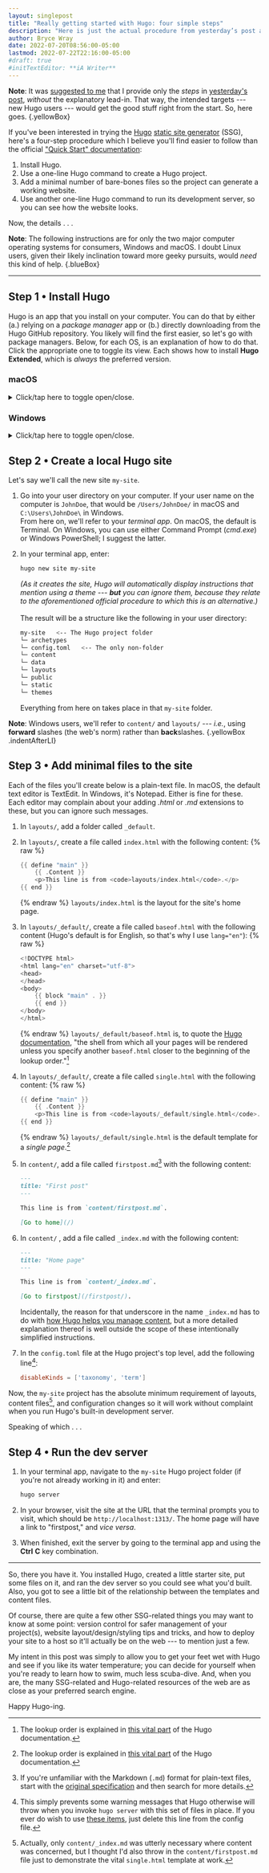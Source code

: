 ```yaml
---
layout: singlepost
title: "Really getting started with Hugo: four simple steps"
description: "Here is just the actual procedure from yesterday’s post about making things easier for new Hugo users."
author: Bryce Wray
date: 2022-07-20T08:56:00-05:00
lastmod: 2022-07-22T22:16:00-05:00
#draft: true
#initTextEditor: **iA Writer**
---
```


**Note**: It was [suggested to me](https://discourse.gohugo.io/t/proposed-method-for-new-users/39596/2) that I provide only the *steps* in [yesterday's post](/posts/2022/07/really-getting-started-hugo/), *without* the explanatory lead-in. That way, the intended targets --- new Hugo users --- would get the good stuff right from the start. So, here goes.
{.yellowBox}

If you've been interested in trying the [Hugo](https://gohugo.io) [static site generator](https://jamstack.org/generators) (SSG), here's a four-step procedure which I believe you'll find easier to follow than the official ["Quick Start" documentation](https://gohugo.io/getting-started/quick-start/):

1. Install Hugo.
2. Use a one-line Hugo command to create a Hugo project.
3. Add a minimal number of bare-bones files so the project can generate a working website.
4. Use another one-line Hugo command to run its development server, so you can see how the website looks.

Now, the details . . .

**Note**: The following instructions are for only the two major computer operating systems for consumers, Windows and macOS. I doubt Linux users, given their likely inclination toward more geeky pursuits, would *need* this kind of help.
{.blueBox}

----

## Step 1 • Install Hugo

Hugo is an app that you install on your computer. You can do that by either (a.) relying on a *package manager* app or (b.) directly downloading from the Hugo GitHub repository. You likely will find the first easier, so let's go with package managers. Below, for each OS, is an explanation of how to do that. Click the appropriate one to toggle its view. Each shows how to install **Hugo Extended**, which is *always* the preferred version.

### macOS

<details>
	<summary>Click/tap here to toggle open/close.</summary>

1. Open the **Terminal** app.

2. If you already have the [**Homebrew** package manager app](https://brew.sh) installed, skip to the next item.\
	Otherwise, install Homebrew by entering the following via Terminal:
	```bash
	/bin/bash -c "$(curl -fsSL https://raw.githubusercontent.com/Homebrew/install/HEAD/install.sh)"
	```
	Once the Homebrew installation is complete, go on to the next item.

3. Install Hugo by entering the following via Terminal:

	```bash
	brew install hugo
	```
	This will be the Hugo Extended version, since that's the only one Homebrew includes.\
	**In the future**, you can *upgrade* Hugo to the latest version in Homebrew's possession by entering:

	```bash
	brew upgrade hugo
	```

This concludes Step 1 for macOS. You can now toggle this back to "closed."

</details>

### Windows

<details>
	<summary>Click/tap here to toggle open/close.</summary>

1. Open the **Windows PowerShell** app.

2. If you already have the [**Scoop** package manager app](https://scoop.sh/) installed, skip to the next item.\
Otherwise, install Scoop. First, enter this via Windows PowerShell:
	```powershell
	Set-ExecutionPolicy RemoteSigned -Scope CurrentUser
	```
	Answer "Y" (for "Yes") to the resulting prompt. Then, enter this:
	```powershell
	irm get.scoop.sh | iex
	```
	Once the Scoop installation is complete, go on to the next item.

3. Install Hugo Extended by entering this via Windows PowerShell:
	```bash
	scoop install hugo-extended
	```
	**In the future**, you can *update* Hugo to the latest version in Scoop's possession by entering:
	```bash
	scoop update hugo-extended
	```

This concludes Step 1 for Windows. You can now toggle this back to "closed."

</details>

## Step 2 • Create a local Hugo site

Let's say we'll call the new site `my-site`.

1. Go into your user directory on your computer. If your user name on the computer is `JohnDoe`, that would be `/Users/JohnDoe/` in macOS and `C:\Users\JohnDoe\` in Windows.\
From here on, we'll refer to your *terminal app*. On macOS, the default is Terminal. On Windows, you can use either Command Prompt (*cmd.exe*) or Windows PowerShell; I suggest the latter.

2. In your terminal app, enter:
	```bash
	hugo new site my-site
	```
	*(As it creates the site, Hugo will automatically display instructions that mention using a theme --- **but** you can ignore them, because they relate to the aforementioned official procedure to which this is an alternative.)*\
	&nbsp;\
	The result will be a structure like the following in your user directory:
	```bash
	my-site   <-- The Hugo project folder
	└─ archetypes
	└─ config.toml   <-- The only non-folder
	└─ content
	└─ data
	└─ layouts
	└─ public
	└─ static
	└─ themes
	```

	Everything from here on takes place in that `my-site` folder.

**Note**: Windows users, we'll refer to `content/` and `layouts/` --- *i.e.*, using **forward** slashes (the web's norm) rather than **back**slashes.
{.yellowBox .indentAfterLI}

## Step 3 • Add minimal files to the site

Each of the files you'll create below is a plain-text file. In macOS, the default text editor is TextEdit. In Windows, it's Notepad. Either is fine for these. Each editor may complain about your adding *.html* or *.md* extensions to these, but you can ignore such messages.

1. In `layouts/`, add a folder called `_default`.

2. In `layouts/`, create a file called `index.html` with the following content:
	{% raw %}
	```go
	{{ define "main" }}
		{{ .Content }}
		<p>This line is from <code>layouts/index.html</code>.</p>
	{{ end }}
	```
	{% endraw %}
	`layouts/index.html` is the layout for the site's home page.

3. In `layouts/_default/`, create a file called `baseof.html` with the following content (Hugo's default is for English, so that's why I use `lang="en"`):
	{% raw %}
	```go
	<!DOCTYPE html>
	<html lang="en" charset="utf-8">
	<head>
	</head>
	<body>
		{{ block "main" . }}
		{{ end }}
	</body>
	</html>
	```
	{% endraw %}
	`layouts/_default/baseof.html` is, to quote the [Hugo documentation](https://gohugo.io/templates/base/#define-the-base-template), "the shell from which all your pages will be rendered unless you specify another `baseof.html` closer to the beginning of the lookup order."[^lookupOrder]

[^lookupOrder]: The lookup order is explained in [this vital part](https://gohugo.io/templates/lookup-order/) of the Hugo documentation.

4. In `layouts/_default/`, create a file called `single.html` with the following content:
	{% raw %}
	```go
	{{ define "main" }}
		{{ .Content }}
		<p>This line is from <code>layouts/_default/single.html</code>.</p>
	{{ end }}
	```
	{% endraw %}
	`layouts/_default/single.html` is the default template for a *single page*.[^lookupOrder]

5. In `content/`, add a file called `firstpost.md`[^Markdown] with the following content:
	```md
	---
	title: "First post"
	---

	This line is from `content/firstpost.md`.

	[Go to home](/)
	```

6. In `content/` , add a file called `_index.md` with the following content:
	```md
	---
	title: "Home page"
	---

	This line is from `content/_index.md`.

	[Go to firstpost](/firstpost/).
	```
	Incidentally, the reason for that underscore in the name `_index.md` has to do with [how Hugo helps you manage content](https://gohugo.io/content-management/organization/#index-pages-_indexmd), but a more detailed explanation thereof is well outside the scope of these intentionally simplified instructions.

7. In the `config.toml` file at the Hugo project's top level, add the following line[^disableKinds]:
	```toml
	disableKinds = ['taxonomy', 'term']
	```

[^Markdown]: If you're unfamiliar with the Markdown (`.md`) format for plain-text files, start with the [original specification](https://daringfireball.net/projects/markdown) and then search for more details.

[^disableKinds]: This simply prevents some warning messages that Hugo otherwise will throw when you invoke `hugo server` with this set of files in place.  If you ever do wish to use [these items](https://gohugo.io/content-management/taxonomies/#default-taxonomies), just delete this line from the config file.

Now, the `my-site` project has the absolute minimum requirement of layouts, content files[^index], and configuration changes so it will work without complaint when you run Hugo's built-in development server.

[^index]: Actually, only `content/_index.md` was utterly necessary where content was concerned, but I thought I'd also throw in the `content/firstpost.md` file just to demonstrate the vital `single.html` template at work.

Speaking of which . . .

## Step 4 • Run the dev server

1. In your terminal app, navigate to the `my-site` Hugo project folder (if you're not already working in it) and enter:
	```bash
	hugo server
	```

2. In your browser, visit the site at the URL that the terminal prompts you to visit, which should be `http://localhost:1313/`. The home page will have a link to "firstpost," and *vice versa*.

3. When finished, exit the server by going to the terminal app and using the **Ctrl** **C** key combination.

----

So, there you have it. You installed Hugo, created a little starter site, put some files on it, and ran the dev server so you could see what you'd built. Also, you got to see a little bit of the relationship between the templates and content files.

Of course, there are quite a few other SSG-related things you may want to know at some point: version control for safer management of your project(s), website layout/design/styling tips and tricks, and how to deploy your site to a host so it'll actually be on the web --- to mention just a few.

My intent in this post was simply to allow you to get your feet wet with Hugo and see if you like its water temperature; you can decide for yourself when you're ready to learn how to swim, much less scuba-dive. And, when you are, the many SSG-related and Hugo-related resources of the web are as close as your preferred search engine.

Happy Hugo-ing.
